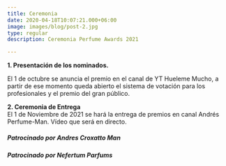 ```yaml
---
title: Ceremonia
date: 2020-04-18T10:07:21.000+06:00
image: images/blog/post-2.jpg
type: regular
description: Ceremonia Perfume Awards 2021

---
```


**1. Presentación de los nominados.**

El 1 de octubre se anuncia el premio en el canal de YT Hueleme Mucho, a partir de ese momento queda abierto el sistema de votación para los profesionales y el premio del gran público.

**2. Ceremonia de Entrega**  
El 1 de Noviembre de 2021 se hará la entrega de premios en canal Andrés Perfume-Man. Vídeo que será en directo.

##### Patrocinado por Andres Croxatto Man

##### Patrocinado por Nefertum Parfums